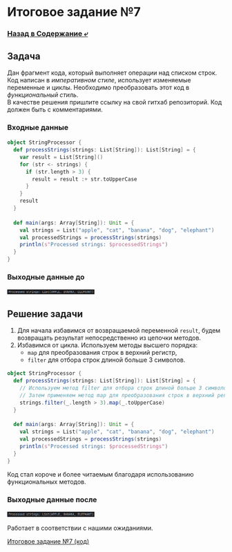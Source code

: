 # Итоговое задание №7

### [Назад в Содержание ⤶](/README.md)

## Задача
Дан фрагмент кода, который выполняет операции над списком строк. Код написан в _императивном стиле_, использует 
изменяемые переменные и циклы. Необходимо преобразовать этот код в _функциональный стиль_.  
В качестве решения пришлите ссылку на свой гитхаб репозиторий. Код должен быть с комментариями.   

### Входные данные

```scala
object StringProcessor {
  def processStrings(strings: List[String]): List[String] = {
    var result = List[String]()
    for (str <- strings) {
      if (str.length > 3) {
        result = result :+ str.toUpperCase
      }
    }
    result
  }

  def main(args: Array[String]): Unit = {
    val strings = List("apple", "cat", "banana", "dog", "elephant")
    val processedStrings = processStrings(strings)
    println(s"Processed strings: $processedStrings")
  }
}
```

### Выходные данные до

<img src="/img/task_7.1.png" width="40%">

## Решение задачи
1. Для начала избавимся от возвращаемой переменной `result`, будем возвращать результат непосредственно из цепочки методов.
2. Избавимся от цикла. Используем методы высшего порядка:
    - `map` для преобразования строк в верхний регистр,
    - `filter` для отбора строк длиной больше 3 символов.

```scala
object StringProcessor {
  def processStrings(strings: List[String]): List[String] = {
    // Используем метод filter для отбора строк длиной больше 3 символов
    // Затем применяем метод map для преобразования строк в верхний регистр
    strings.filter(_.length > 3).map(_.toUpperCase)
  }

  def main(args: Array[String]): Unit = {
    val strings = List("apple", "cat", "banana", "dog", "elephant")
    val processedStrings = processStrings(strings)
    println(s"Processed strings: $processedStrings")
  }
}
```

Код стал короче и более читаемым благодаря использованию функциональных методов.

### Выходные данные после

<img src="/img/task_7.2.png" width="40%">

Работает в соответствии с нашими ожиданиями.

[Итоговое задание №7 (код)](task_7/StringProcessor.scala)